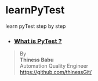 # learnPyTest
learn pyTest step by step

* ### [What is PyTest ?](https://github.com/thinessGit/learnPyTest/blob/main/What_is_PyTest.md)

>By<br/>
**Thiness Babu**<br/>
Automation Quality Engineer<br/>
https://github.com/thinessGit/ <br/>